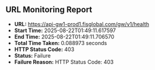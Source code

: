 ## URL Monitoring Report

- **URL:** https://api-gw1-prod1.fisglobal.com/gw/v1/health
- **Start Time:** 2025-08-22T01:49:11.617597
- **End Time:** 2025-08-22T01:49:11.706570
- **Total Time Taken:** 0.088973 seconds
- **HTTP Status Code:** 403
- **Status:** Failure
- **Failure Reason:** HTTP Status Code: 403

